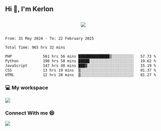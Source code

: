 ## Hi 👋, I'm Kerlon

<p align="center" style="margin: 30px;">
 
 <img src="https://skillicons.dev/icons?i=html,css,bootstrap,js,nodejs,jquery,python,flask,php,mysql,lua,sqlite,firebase">


</p>
<!--START_SECTION:waka-->

```txt
From: 31 May 2024 - To: 22 February 2025

Total Time: 965 hrs 32 mins

PHP              561 hrs 56 mins ██████████████▒░░░░░░░░░░   57.73 %
Python           190 hrs 58 mins █████░░░░░░░░░░░░░░░░░░░░   19.62 %
JavaScript       147 hrs 48 mins ███▓░░░░░░░░░░░░░░░░░░░░░   15.19 %
CSS              13 hrs 19 mins  ▒░░░░░░░░░░░░░░░░░░░░░░░░   01.37 %
HTML             12 hrs 20 mins  ▒░░░░░░░░░░░░░░░░░░░░░░░░   01.27 %
```

<!--END_SECTION:waka-->


<p align="center">
 <h3>💻 My workspace</h3>
    <img src="https://skillicons.dev/icons?i=mint" />
</p>

<p align="center">
 <h3>Connect With me 😄</h3> 
    <a href="https://www.linkedin.com/in/kerlon-fernandes"><img src="https://skillicons.dev/icons?i=linkedin" />
  </a>
</p>



